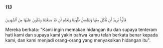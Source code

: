 ##### 113

<span class="ayah">قَالُوا۟ نُرِيدُ أَن نَّأْكُلَ مِنْهَا وَتَطْمَئِنَّ قُلُوبُنَا وَنَعْلَمَ أَن قَدْ صَدَقْتَنَا وَنَكُونَ عَلَيْهَا مِنَ ٱلشَّٰهِدِينَ</span>

<span class="ayah_translation">Mereka berkata: "Kami ingin memakan hidangan itu dan supaya tenteram hati kami dan supaya kami yakin bahwa kamu telah berkata benar kepada kami, dan kami menjadi orang-orang yang menyaksikan hidangan itu".</span>
